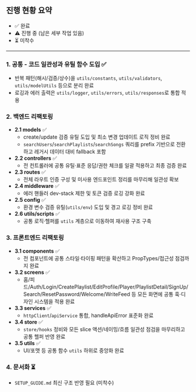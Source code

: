 ## 진행 현황 요약

- ✅ 완료
- ⚠️ 진행 중 (남은 세부 작업 있음)
- ⏳ 미착수

---

### 1. 공통 - 코드 일관성과 유틸 함수 도입 ✅
- 반복 패턴(해시/검증/상수)을 `utils/constants`, `utils/validators`, `utils/modelUtils` 등으로 분리 완료
- 로깅과 에러 출력은 `utils/logger`, `utils/errors`, `utils/responses`로 통합 적용

### 2. 백엔드 리팩토링
- **2.1 models** ✅
	- create/update 검증 유틸 도입 및 최소 변경 업데이트 로직 정비 완료
	- `searchUsers`/`searchPlaylists`/`searchSongs` 쿼리를 prefix 기반으로 전환하고 레거시 데이터 대비 fallback 포함
- **2.2 controllers** ✅
	- 전 컨트롤러에 공통 유틸·표준 응답/권한 체크를 일괄 적용하고 최종 검증 완료
- **2.3 routes** ✅
	- 전체 라우트 인증 구성 및 미사용 엔드포인트 정리를 마무리해 일관성 확보
- **2.4 middleware** ✅
	- 에러 핸들러 dev-stack 제한 및 토큰 검증 로깅 강화 완료
- **2.5 config** ✅
	- 환경 변수 검증 유틸(`utils/env`) 도입 및 경고 로깅 정비 완료
- **2.6 utils/scripts** ✅
	- 공통 로직·헬퍼를 `utils` 계층으로 이동하여 재사용 구조 구축

### 3. 프론트엔드 리팩토링
- **3.1 components** ✅
	- 전 컴포넌트에 공통 스타일·타이핑 패턴을 확산하고 PropTypes/접근성 점검까지 완료
- **3.2 screens** ✅
	- 홈/피드/Auth/Login/CreatePlaylist/EditProfile/Player/PlaylistDetail/SignUp/Search/ResetPassword/Welcome/WriteFeed 등 모든 화면에 공통 훅·디자인 시스템을 적용 완료
- **3.3 services** ✅
	- `httpClient`/`apiService` 통합, handleApiError 표준화 완료
- **3.4 store** ✅
	- `store/hooks` 정비와 모든 slice 액션/네이밍/흐름 일관성 점검을 마무리하고 공통 헬퍼 반영 완료
- **3.5 utils** ✅
	- UI/포맷 등 공통 함수 `utils` 하위로 중앙화 완료

### 4. 문서화 ⏳
- `SETUP_GUIDE.md` 최신 구조 반영 필요 (미착수)